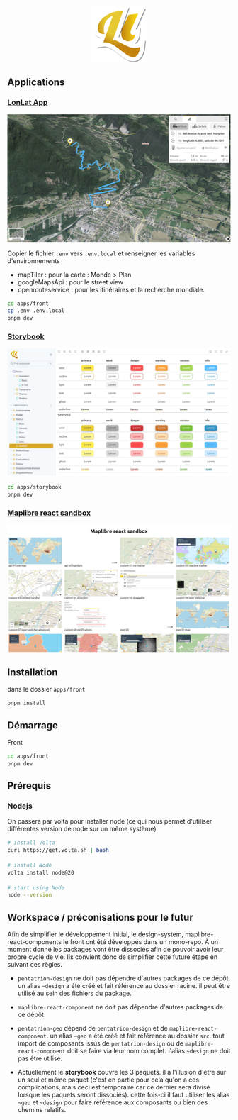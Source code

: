 <p align="center">
  <img width="128" src="https://raw.githubusercontent.com/lhapaipai/lonlat/main/extra/assets/public/graphics/logo/logo-shadow.svg" alt="Lonlat logo">
</p>

## Applications

### [LonLat App](https://lonlat.org)

<a href="https://lonlat.org">
<img src="https://raw.githubusercontent.com/lhapaipai/lonlat/main/extra/assets/public/graphics/screenshots/front.jpg" alt="Lonlat App" />
</a>



Copier le fichier `.env` vers `.env.local` et renseigner les variables d'environnements

- mapTiler : pour la carte : Monde > Plan
- googleMapsApi : pour le street view
- openrouteservice : pour les itinéraires et la recherche mondiale.

```bash
cd apps/front
cp .env .env.local
pnpm dev
```

### [Storybook](https://storybook.lonlat.pentatrion.com)

<a href="https://storybook.lonlat.pentatrion.com">
<img src="https://raw.githubusercontent.com/lhapaipai/lonlat/main/extra/assets/public/graphics/screenshots/storybook.jpg" alt="Lonlat Storybook" />
</a>

```bash
cd apps/storybook
pnpm dev
```

### [Maplibre react sandbox](https://maplibre-react-sandbox.lonlat.pentatrion.com/)

<a href="https://maplibre-react-sandbox.lonlat.pentatrion.com/">
<img src="https://raw.githubusercontent.com/lhapaipai/lonlat/main/extra/assets/public/graphics/screenshots/maplibre-react-sandbox.jpg" alt="Maplibre react sandbox" />
</a>


## Installation

dans le dossier `apps/front`
```bash
pnpm install
```

## Démarrage

Front
```bash
cd apps/front
pnpm dev
```

## Prérequis

### Nodejs

On passera par volta pour installer node (ce qui nous permet d'utiliser différentes version de node sur un même système)

```bash
# install Volta
curl https://get.volta.sh | bash

# install Node
volta install node@20

# start using Node
node --version
```

## Workspace / préconisations pour le futur

Afin de simplifier le développement initial, le design-system, maplibre-react-components le front ont été développés dans un mono-repo. À un moment donné les packages vont être dissociés afin de pouvoir avoir leur propre cycle de vie. Ils convient donc de simplifier cette future étape en suivant ces règles.

- `pentatrion-design` ne doit pas dépendre d'autres packages de ce dépôt. un alias `~design` a été créé et fait référence au dossier racine. il peut être utilisé au sein des fichiers du package.

- `maplibre-react-component` ne doit pas dépendre d'autres packages de ce dépôt

- `pentatrion-geo` dépend de `pentatrion-design` et de `maplibre-react-component`. un alias `~geo` a été créé et fait référence au dossier `src`. tout import de composants issus de `pentatrion-design` ou de `maplibre-react-component` doit se faire via leur nom complet. l'alias `~design` ne doit pas être utilisé.

- Actuellement le **storybook** couvre les 3 paquets. il a l'illusion d'être sur un seul et même paquet (c'est en partie pour cela qu'on a ces complications, mais ceci est temporaire car ce dernier sera divisé lorsque les paquets seront dissociés). cette fois-ci il faut utiliser les alias `~geo` et `~design` pour faire référence aux composants ou bien des chemins relatifs.
